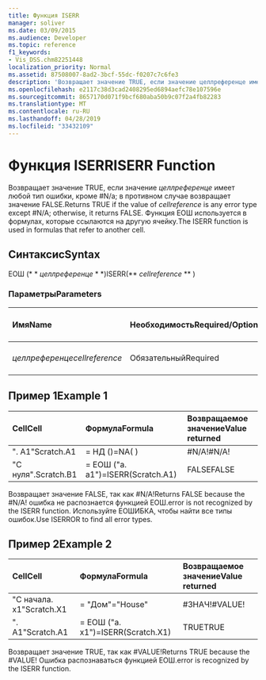 ```yaml
---
title: Функция ISERR
manager: soliver
ms.date: 03/09/2015
ms.audience: Developer
ms.topic: reference
f1_keywords:
- Vis_DSS.chm82251448
localization_priority: Normal
ms.assetid: 87508007-8ad2-3bcf-55dc-f0207c7c6fe3
description: 'Возвращает значение TRUE, если значение целлреференце имеет любой тип ошибки, кроме #N/A; в противном случае возвращает значение FALSE. Функция ЕОШ используется в формулах, которые ссылаются на другую ячейку.'
ms.openlocfilehash: e2117c38d3cad2408295ed6894aefc78e107596e
ms.sourcegitcommit: 8657170d071f9bcf680aba50b9c07f2a4fb82283
ms.translationtype: MT
ms.contentlocale: ru-RU
ms.lasthandoff: 04/28/2019
ms.locfileid: "33432109"
---
```

# <a name="iserr-function"></a><span data-ttu-id="64fd9-104">Функция ISERR</span><span class="sxs-lookup"><span data-stu-id="64fd9-104">ISERR Function</span></span>

<span data-ttu-id="64fd9-105">Возвращает значение TRUE, если значение _целлреференце_ имеет любой тип ошибки, кроме #N/a; в противном случае возвращает значение FALSE.</span><span class="sxs-lookup"><span data-stu-id="64fd9-105">Returns TRUE if the value of  _cellreference_ is any error type except #N/A; otherwise, it returns FALSE.</span></span> <span data-ttu-id="64fd9-106">Функция ЕОШ используется в формулах, которые ссылаются на другую ячейку.</span><span class="sxs-lookup"><span data-stu-id="64fd9-106">The ISERR function is used in formulas that refer to another cell.</span></span> 
  
## <a name="syntax"></a><span data-ttu-id="64fd9-107">Синтаксис</span><span class="sxs-lookup"><span data-stu-id="64fd9-107">Syntax</span></span>

<span data-ttu-id="64fd9-108">ЕОШ (\* \* *целлреференце* \* \*)</span><span class="sxs-lookup"><span data-stu-id="64fd9-108">ISERR(\*\* *cellreference* \*\* )</span></span> 
  
### <a name="parameters"></a><span data-ttu-id="64fd9-109">Параметры</span><span class="sxs-lookup"><span data-stu-id="64fd9-109">Parameters</span></span>

|<span data-ttu-id="64fd9-110">**Имя**</span><span class="sxs-lookup"><span data-stu-id="64fd9-110">**Name**</span></span>|<span data-ttu-id="64fd9-111">**Необходимость**</span><span class="sxs-lookup"><span data-stu-id="64fd9-111">**Required/Optional**</span></span>|<span data-ttu-id="64fd9-112">**Тип данных**</span><span class="sxs-lookup"><span data-stu-id="64fd9-112">**Data Type**</span></span>|<span data-ttu-id="64fd9-113">**Описание**</span><span class="sxs-lookup"><span data-stu-id="64fd9-113">**Description**</span></span>|
|:-----|:-----|:-----|:-----|
| <span data-ttu-id="64fd9-114">_целлреференце_</span><span class="sxs-lookup"><span data-stu-id="64fd9-114">_cellreference_</span></span> <br/> |<span data-ttu-id="64fd9-115">Обязательный</span><span class="sxs-lookup"><span data-stu-id="64fd9-115">Required</span></span>  <br/> |<span data-ttu-id="64fd9-116">**String**</span><span class="sxs-lookup"><span data-stu-id="64fd9-116">**String**</span></span> <br/> |<span data-ttu-id="64fd9-117">Ссылка на ячейку.</span><span class="sxs-lookup"><span data-stu-id="64fd9-117">Reference to a cell.</span></span>  <br/> |
   
## <a name="example-1"></a><span data-ttu-id="64fd9-118">Пример 1</span><span class="sxs-lookup"><span data-stu-id="64fd9-118">Example 1</span></span>

|<span data-ttu-id="64fd9-119">**Cell**</span><span class="sxs-lookup"><span data-stu-id="64fd9-119">**Cell**</span></span>|<span data-ttu-id="64fd9-120">**Формула**</span><span class="sxs-lookup"><span data-stu-id="64fd9-120">**Formula**</span></span>|<span data-ttu-id="64fd9-121">**Возвращаемое значение**</span><span class="sxs-lookup"><span data-stu-id="64fd9-121">**Value returned**</span></span>|
|:-----|:-----|:-----|
|<span data-ttu-id="64fd9-122">". A1"</span><span class="sxs-lookup"><span data-stu-id="64fd9-122">Scratch.A1</span></span>  <br/> |<span data-ttu-id="64fd9-123">= НД ()</span><span class="sxs-lookup"><span data-stu-id="64fd9-123">=NA( )</span></span>  <br/> |<span data-ttu-id="64fd9-124">#N/A!</span><span class="sxs-lookup"><span data-stu-id="64fd9-124">#N/A!</span></span>  <br/> |
|<span data-ttu-id="64fd9-125">"С нуля".</span><span class="sxs-lookup"><span data-stu-id="64fd9-125">Scratch.B1</span></span>  <br/> |<span data-ttu-id="64fd9-126">= ЕОШ ("a. a1")</span><span class="sxs-lookup"><span data-stu-id="64fd9-126">=ISERR(Scratch.A1)</span></span>  <br/> |<span data-ttu-id="64fd9-127">FALSE</span><span class="sxs-lookup"><span data-stu-id="64fd9-127">FALSE</span></span>  <br/> |
   
<span data-ttu-id="64fd9-128">Возвращает значение FALSE, так как #N/A!</span><span class="sxs-lookup"><span data-stu-id="64fd9-128">Returns FALSE because the #N/A!</span></span> <span data-ttu-id="64fd9-129">ошибка не распознается функцией ЕОШ.</span><span class="sxs-lookup"><span data-stu-id="64fd9-129">error is not recognized by the ISERR function.</span></span> <span data-ttu-id="64fd9-130">Используйте ЕОШИБКА, чтобы найти все типы ошибок.</span><span class="sxs-lookup"><span data-stu-id="64fd9-130">Use ISERROR to find all error types.</span></span>
  
## <a name="example-2"></a><span data-ttu-id="64fd9-131">Пример 2</span><span class="sxs-lookup"><span data-stu-id="64fd9-131">Example 2</span></span>

|<span data-ttu-id="64fd9-132">**Cell**</span><span class="sxs-lookup"><span data-stu-id="64fd9-132">**Cell**</span></span>|<span data-ttu-id="64fd9-133">**Формула**</span><span class="sxs-lookup"><span data-stu-id="64fd9-133">**Formula**</span></span>|<span data-ttu-id="64fd9-134">**Возвращаемое значение**</span><span class="sxs-lookup"><span data-stu-id="64fd9-134">**Value returned**</span></span>|
|:-----|:-----|:-----|
|<span data-ttu-id="64fd9-135">"С начала. x1"</span><span class="sxs-lookup"><span data-stu-id="64fd9-135">Scratch.X1</span></span>  <br/> |<span data-ttu-id="64fd9-136">= "Дом"</span><span class="sxs-lookup"><span data-stu-id="64fd9-136">="House"</span></span>  <br/> |<span data-ttu-id="64fd9-137">#ЗНАЧ!</span><span class="sxs-lookup"><span data-stu-id="64fd9-137">#VALUE!</span></span>  <br/> |
|<span data-ttu-id="64fd9-138">". A1"</span><span class="sxs-lookup"><span data-stu-id="64fd9-138">Scratch.A1</span></span>  <br/> |<span data-ttu-id="64fd9-139">= ЕОШ ("a. x1")</span><span class="sxs-lookup"><span data-stu-id="64fd9-139">=ISERR(Scratch.X1)</span></span>  <br/> |<span data-ttu-id="64fd9-140">TRUE</span><span class="sxs-lookup"><span data-stu-id="64fd9-140">TRUE</span></span>  <br/> |
   
<span data-ttu-id="64fd9-141">Возвращает значение TRUE, так как #VALUE!</span><span class="sxs-lookup"><span data-stu-id="64fd9-141">Returns TRUE because the #VALUE!</span></span> <span data-ttu-id="64fd9-142">Ошибка распознаваться функцией ЕОШ.</span><span class="sxs-lookup"><span data-stu-id="64fd9-142">error is recognized by the ISERR function.</span></span>
  

